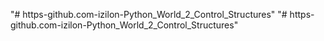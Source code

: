 "# https-github.com-izilon-Python_World_2_Control_Structures" 
"# https-github.com-izilon-Python_World_2_Control_Structures" 
